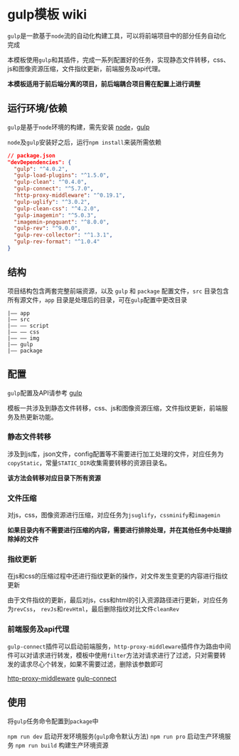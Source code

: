 # gulp模板 wiki

`gulp`是一款基于`node`流的自动化构建工具，可以将前端项目中的部分任务自动化完成

本模板使用`gulp`和其插件，完成一系列配置好的任务，实现静态文件转移，css、js和图像资源压缩，文件指纹更新，前端服务及api代理。

**本模板适用于前后端分离的项目，前后端耦合项目需在配置上进行调整**

## 运行环境/依赖

`gulp`是基于`node`环境的构建，需先安装 [node](http://nodejs.cn/)，[gulp](https://gulpjs.com/)

`node`及`gulp`安装好之后，运行`npm install`来装所需依赖

```JSON
// package.json
"devDependencies": {
  "gulp": "^4.0.2",
  "gulp-load-plugins": "^1.5.0",
  "gulp-clean": "^0.4.0",
  "gulp-connect": "^5.7.0",
  "http-proxy-middleware": "^0.19.1",
  "gulp-uglify": "^3.0.2",
  "gulp-clean-css": "^4.2.0",
  "gulp-imagemin": "^5.0.3",
  "imagemin-pngquant": "^8.0.0",
  "gulp-rev": "^9.0.0",
  "gulp-rev-collector": "^1.3.1",
  "gulp-rev-format": "^1.0.4"
}
```

## 结构

项目结构包含两套完整前端资源，以及 `gulp` 和 `package` 配置文件，`src` 目录包含所有源文件，`app` 目录是处理后的目录，可在`gulp`配置中更改目录

```
|—— app
|—— src
|—— —— script
|—— —— css
|—— —— img
|—— gulp
|—— package

```

## 配置
`gulp`配置及API请参考 [gulp](https://gulpjs.com/)

模板一共涉及到静态文件转移，css、js和图像资源压缩，文件指纹更新，前端服务及热更新功能。

### 静态文件转移
涉及到js库，json文件，config配置等不需要进行加工处理的文件，对应任务为`copyStatic`，常量`STATIC_DIR`收集需要转移的资源目录名。

**该方法会转移对应目录下所有资源**

### 文件压缩

对js，css，图像资源进行压缩，对应任务为`jsuglify`，`cssminify`和`imagemin`

**如果目录内有不需要进行压缩的内容，需要进行排除处理，并在其他任务中处理排除掉的文件**

### 指纹更新
在js和css的压缩过程中还进行指纹更新的操作，对文件发生变更的内容进行指纹更新

由于文件指纹的更新，最后对js，css和html的引入资源路径进行更新，对应任务为`revCss`，
`revJs`和`revHtml`，最后删除指纹对比文件`cleanRev`

### 前端服务及api代理
`gulp-connect`插件可以启动前端服务，`http-proxy-middleware`插件作为路由中间件可以对请求进行转发，模板中使用`filter`方法对请求进行了过滤，只对需要转发的请求尽心个转发，如果不需要过滤，删除该参数即可

[http-proxy-middleware](https://github.com/chimurai/http-proxy-middleware)
[gulp-connect](https://www.npmjs.com/package/gulp-connect)

## 使用
将`gulp`任务命令配置到`package`中

`npm run dev` 启动开发环境服务(`gulp`命令默认方法)
`npm run pro` 启动生产环境服务
`npm run build` 构建生产环境资源

